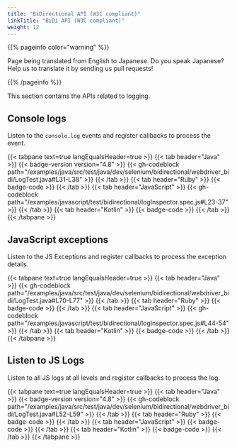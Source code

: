 ```yaml
---
title: "BiDirectional API (W3C compliant)"
linkTitle: "BiDi API (W3C compliant)"
weight: 12
---
```


{{% pageinfo color="warning" %}}
<p class="lead">
   <i class="fas fa-language d-4"></i>
   Page being translated from
   English to Japanese. Do you speak Japanese? Help us to translate
   it by sending us pull requests!
</p>
{{% /pageinfo %}}

This section contains the APIs related to logging. 

## Console logs

Listen to the `console.log` events and register callbacks to process the event.

{{< tabpane text=true langEqualsHeader=true >}}
{{< tab header="Java" >}}
{{< badge-version version="4.8" >}}
{{< gh-codeblock path="/examples/java/src/test/java/dev/selenium/bidirectional/webdriver_bidi/LogTest.java#L31-L38" >}}
{{< /tab >}}
{{< tab header="Ruby" >}}
{{< badge-code >}}
{{< /tab >}}
{{< tab header="JavaScript" >}}
{{< gh-codeblock path="/examples/javascript/test/bidirectional/logInspector.spec.js#L23-37" >}}
{{< /tab >}}
{{< tab header="Kotlin" >}}
{{< badge-code >}}
{{< /tab >}}
{{< /tabpane >}}

## JavaScript exceptions

Listen to the JS Exceptions
and register callbacks to process the exception details.

{{< tabpane text=true langEqualsHeader=true >}}
{{< tab header="Java" >}}
{{< gh-codeblock path="/examples/java/src/test/java/dev/selenium/bidirectional/webdriver_bidi/LogTest.java#L70-L77" >}}
{{< /tab >}}
{{< tab header="Ruby" >}}
{{< badge-code >}}
{{< /tab >}}
{{< tab header="JavaScript" >}}
{{< gh-codeblock path="/examples/javascript/test/bidirectional/logInspector.spec.js#L44-54" >}}
{{< /tab >}}
{{< tab header="Kotlin" >}}
{{< badge-code >}}
{{< /tab >}}
{{< /tabpane >}}

## Listen to JS Logs

Listen to all JS logs at all levels and register callbacks to process the log.

{{< tabpane text=true langEqualsHeader=true >}}
{{< tab header="Java" >}}
{{< badge-version version="4.8" >}}
{{< gh-codeblock path="/examples/java/src/test/java/dev/selenium/bidirectional/webdriver_bidi/LogTest.java#L52-L59" >}}
{{< /tab >}}
{{< tab header="Ruby" >}}
{{< badge-code >}}
{{< /tab >}}
{{< tab header="JavaScript" >}}
{{< badge-code >}}
{{< /tab >}}
{{< tab header="Kotlin" >}}
{{< badge-code >}}
{{< /tab >}}
{{< /tabpane >}}